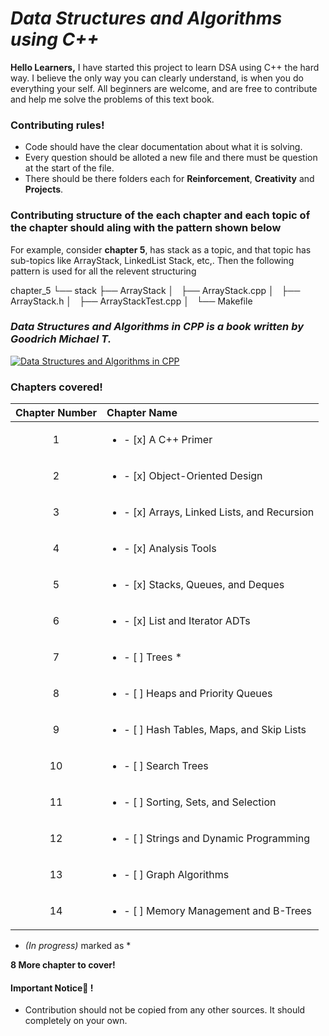 # _Data Structures and Algorithms using C++_
    
**Hello Learners,**
 I have started this project to learn DSA using C++ the hard way.
 I believe the only way you can clearly understand, is when you do everything your self.
 All beginners are welcome, and are free to contribute and help me solve the problems of this text book.


### Contributing rules!
* Code should have the clear documentation about what it is solving.
* Every question should be alloted a new file and there must be question at the start of the file.
* There should be there folders each for **Reinforcement**,  **Creativity** and **Projects**.

### Contributing structure of the each chapter and each topic of the chapter should aling with the pattern shown below
For example, consider **chapter 5**, has stack as a topic, and that topic has sub-topics like ArrayStack, LinkedList Stack, etc,. Then the following pattern is used for all the relevent structuring


chapter_5
└── stack
    ├── ArrayStack
    │   ├── ArrayStack.cpp
    │   ├── ArrayStack.h
    │   ├── ArrayStackTest.cpp
    │   └── Makefile

### _Data Structures and Algorithms in CPP is a book written by Goodrich Michael T._
[![Data Structures and Algorithms in CPP](./img/book.jpeg)](https://www.amazon.in/Data-Structures-Algorithms-Michael-Goodrich/dp/0470383275)

### Chapters covered!

| **Chapter Number** | **Chapter Name** |
| :--------------:   | :------------   |
| 1 | <ul> <li> - [x] A C++ Primer </li> </ul> |
| 2 | <ul> <li> - [x] Object-Oriented Design </li> </ul>|
| 3 | <ul> <li> - [x] Arrays, Linked Lists, and Recursion </li> </ul>|
| 4 | <ul> <li> - [x] Analysis Tools </li> </ul>|
| 5 | <ul> <li> - [x] Stacks, Queues, and Deques </li> </ul>|
| 6 | <ul> <li> - [x] List and Iterator ADTs </li> </ul>|
| 7 | <ul> <li> - [ ] Trees * </li> </ul>|
| 8 | <ul> <li> - [ ] Heaps and Priority Queues </li> </ul>|
| 9 | <ul> <li> - [ ] Hash Tables, Maps, and Skip Lists </li> </ul>|
| 10 | <ul> <li> - [ ] Search Trees </li> </ul>|
| 11 | <ul> <li> - [ ] Sorting, Sets, and Selection </li> </ul>|
| 12 | <ul> <li> - [ ] Strings and Dynamic Programming </li> </ul>|
| 13 | <ul> <li> - [ ] Graph Algorithms </li> </ul>|
| 14 | <ul> <li> - [ ] Memory Management and B-Trees </li> </ul>|

* _(In progress)_ marked as *


__8 More chapter to cover!__


#### Important Notice🚨 !
* Contribution should not be copied from any other sources. It should completely on your own.
